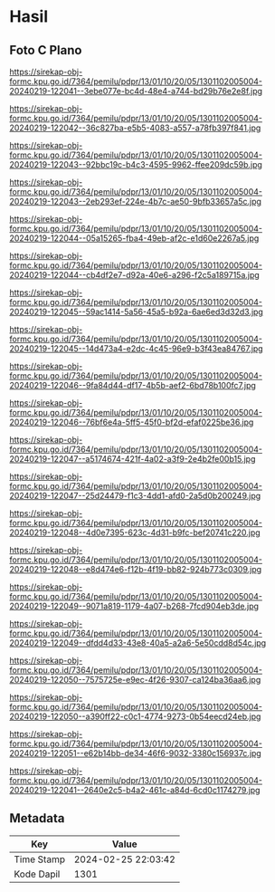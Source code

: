 # Hasil

## Foto C Plano

https://sirekap-obj-formc.kpu.go.id/7364/pemilu/pdpr/13/01/10/20/05/1301102005004-20240219-122041--3ebe077e-bc4d-48e4-a744-bd29b76e2e8f.jpg

https://sirekap-obj-formc.kpu.go.id/7364/pemilu/pdpr/13/01/10/20/05/1301102005004-20240219-122042--36c827ba-e5b5-4083-a557-a78fb397f841.jpg

https://sirekap-obj-formc.kpu.go.id/7364/pemilu/pdpr/13/01/10/20/05/1301102005004-20240219-122043--92bbc19c-b4c3-4595-9962-ffee209dc59b.jpg

https://sirekap-obj-formc.kpu.go.id/7364/pemilu/pdpr/13/01/10/20/05/1301102005004-20240219-122043--2eb293ef-224e-4b7c-ae50-9bfb33657a5c.jpg

https://sirekap-obj-formc.kpu.go.id/7364/pemilu/pdpr/13/01/10/20/05/1301102005004-20240219-122044--05a15265-fba4-49eb-af2c-e1d60e2267a5.jpg

https://sirekap-obj-formc.kpu.go.id/7364/pemilu/pdpr/13/01/10/20/05/1301102005004-20240219-122044--cb4df2e7-d92a-40e6-a296-f2c5a189715a.jpg

https://sirekap-obj-formc.kpu.go.id/7364/pemilu/pdpr/13/01/10/20/05/1301102005004-20240219-122045--59ac1414-5a56-45a5-b92a-6ae6ed3d32d3.jpg

https://sirekap-obj-formc.kpu.go.id/7364/pemilu/pdpr/13/01/10/20/05/1301102005004-20240219-122045--14d473a4-e2dc-4c45-96e9-b3f43ea84767.jpg

https://sirekap-obj-formc.kpu.go.id/7364/pemilu/pdpr/13/01/10/20/05/1301102005004-20240219-122046--9fa84d44-df17-4b5b-aef2-6bd78b100fc7.jpg

https://sirekap-obj-formc.kpu.go.id/7364/pemilu/pdpr/13/01/10/20/05/1301102005004-20240219-122046--76bf6e4a-5ff5-45f0-bf2d-efaf0225be36.jpg

https://sirekap-obj-formc.kpu.go.id/7364/pemilu/pdpr/13/01/10/20/05/1301102005004-20240219-122047--a5174674-421f-4a02-a3f9-2e4b2fe00b15.jpg

https://sirekap-obj-formc.kpu.go.id/7364/pemilu/pdpr/13/01/10/20/05/1301102005004-20240219-122047--25d24479-f1c3-4dd1-afd0-2a5d0b200249.jpg

https://sirekap-obj-formc.kpu.go.id/7364/pemilu/pdpr/13/01/10/20/05/1301102005004-20240219-122048--4d0e7395-623c-4d31-b9fc-bef20741c220.jpg

https://sirekap-obj-formc.kpu.go.id/7364/pemilu/pdpr/13/01/10/20/05/1301102005004-20240219-122048--e8d474e6-f12b-4f19-bb82-924b773c0309.jpg

https://sirekap-obj-formc.kpu.go.id/7364/pemilu/pdpr/13/01/10/20/05/1301102005004-20240219-122049--9071a819-1179-4a07-b268-7fcd904eb3de.jpg

https://sirekap-obj-formc.kpu.go.id/7364/pemilu/pdpr/13/01/10/20/05/1301102005004-20240219-122049--dfdd4d33-43e8-40a5-a2a6-5e50cdd8d54c.jpg

https://sirekap-obj-formc.kpu.go.id/7364/pemilu/pdpr/13/01/10/20/05/1301102005004-20240219-122050--7575725e-e9ec-4f26-9307-ca124ba36aa6.jpg

https://sirekap-obj-formc.kpu.go.id/7364/pemilu/pdpr/13/01/10/20/05/1301102005004-20240219-122050--a390ff22-c0c1-4774-9273-0b54eecd24eb.jpg

https://sirekap-obj-formc.kpu.go.id/7364/pemilu/pdpr/13/01/10/20/05/1301102005004-20240219-122051--e62b14bb-de34-46f6-9032-3380c156937c.jpg

https://sirekap-obj-formc.kpu.go.id/7364/pemilu/pdpr/13/01/10/20/05/1301102005004-20240219-122041--2640e2c5-b4a2-461c-a84d-6cd0c1174279.jpg


## Metadata

| Key        | Value               |
| ---------- | ------------------- |
| Time Stamp | 2024-02-25 22:03:42 |
| Kode Dapil | 1301                |



